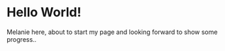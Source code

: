 <html>
<body>
<h1>Hello World!</h1>
<p>Melanie here, about to start my page and looking forward to show some progress..</p>
</body>
</html>

